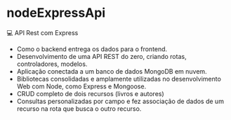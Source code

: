 # nodeExpressApi
💻 API Rest com Express

- Como o backend entrega os dados para o frontend. 
- Desenvolvimento de uma API REST do zero, criando rotas, controladores, modelos.
- Aplicação conectada a um banco de dados MongoDB em nuvem. 
- Bibliotecas consolidadas e amplamente utilizadas no desenvolvimento Web com Node, como Express e Mongoose. 
- CRUD completo de dois recursos (livros e autores)
- Consultas personalizadas por campo e fez associação de dados de um recurso na rota que busca o outro recurso.
